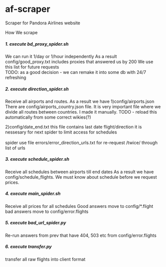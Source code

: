 # af-scraper

Scraper for Pandora Airlines website

How We scrape

<h5>1. execute bd_proxy_spider.sh </h5> 
We can run it 1/day or 1/hour independently
As a result config/good_proxy.txt includes proxies that answered us by 200
We use this list for future requests<br>
TODO: as a good decision - we can remake it into some db with 24/7 refreshing
<br>
<h5>2. execute direction_spider.sh </h5>
Receive all airports and routes.
As a result we have 
1)config/airports.json
There are config/airports_country.json file.
It is very important file where we divide all routes between countries.
I made it manually. TODO - reload this automatically from some correct wikies(?)

2)config/date_end.txt
this file contains last date flight/direction
it is nessesary for next spider to limit access for schedules
<br><br>
spider use file errors/error_direction_urls.txt for re-request /twice/ through list of urls
<br> 
<h5>3. execute schedule_spider.sh </h5>
Receive all schedules between airports till end dates
As a result we have config/schedule_flights.
We must know about schedule before we request prices.
<br>
<h5>4. execute main_spider.sh </h5>
Receive all prices for all schedules
Good answers move to config/*.flight
bad answers move to config/error.flights
<br>
<h5>5. execute bad_url_spider.py </h5>
Re-run answers from prev that have 404, 503 etc
from config/error.flights
<br> 
<h5>6. execute transfer.py </h5>
transfer all raw flights into client format
<br>